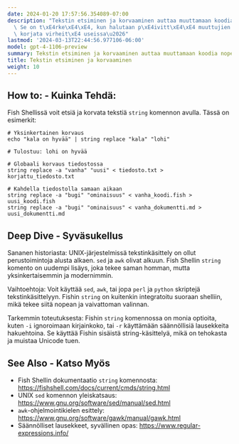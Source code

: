 ```yaml
---
date: 2024-01-20 17:57:56.354089-07:00
description: "Tekstin etsiminen ja korvaaminen auttaa muuttamaan koodia nopeasti.\
  \ Se on t\xE4rke\xE4\xE4, kun halutaan p\xE4ivitt\xE4\xE4 muuttujien nimi\xE4 tai\
  \ korjata virheit\xE4 useissa\u2026"
lastmod: '2024-03-13T22:44:56.977106-06:00'
model: gpt-4-1106-preview
summary: Tekstin etsiminen ja korvaaminen auttaa muuttamaan koodia nopeasti.
title: Tekstin etsiminen ja korvaaminen
weight: 10
---
```


## How to: - Kuinka Tehdä:
Fish Shellissä voit etsiä ja korvata tekstiä `string` komennon avulla. Tässä on esimerkit:

```Fish Shell
# Yksinkertainen korvaus
echo "kala on hyvää" | string replace "kala" "lohi"

# Tulostuu: lohi on hyvää

# Globaali korvaus tiedostossa
string replace -a "vanha" "uusi" < tiedosto.txt > korjattu_tiedosto.txt

# Kahdella tiedostolla samaan aikaan
string replace -a "bugi" "ominaisuus" < vanha_koodi.fish > uusi_koodi.fish
string replace -a "bugi" "ominaisuus" < vanha_dokumentti.md > uusi_dokumentti.md
```

## Deep Dive - Syväsukellus
Sananen historiasta: UNIX-järjestelmissä tekstinkäsittely on ollut perustoimintoja alusta alkaen. `sed` ja `awk` olivat alkuun. Fish Shellin `string` komento on uudempi lisäys, joka tekee saman homman, mutta yksinkertaisemmin ja modernimmin.

Vaihtoehtoja: Voit käyttää `sed`, `awk`, tai jopa `perl` ja `python` skriptejä tekstinkäsittelyyn. Fishin `string` on kuitenkin integratoitu suoraan shelliin, mikä tekee siitä nopean ja vaivattoman valinnan.

Tarkemmin toteutuksesta: Fishin `string` komennossa on monia optioita, kuten `-i` ignoroimaan kirjainkoko, tai `-r` käyttämään säännöllisiä lausekkeita hakuehtoina. Se käyttää Fishin sisäistä string-käsittelyä, mikä on tehokasta ja muistaa Unicode tuen.

## See Also - Katso Myös
- Fish Shellin dokumentaatio `string` komennosta: https://fishshell.com/docs/current/cmds/string.html
- UNIX `sed` komennon yleiskatsaus: https://www.gnu.org/software/sed/manual/sed.html
- `awk`-ohjelmointikielen esittely: https://www.gnu.org/software/gawk/manual/gawk.html
- Säännölliset lausekkeet, syvällinen opas: https://www.regular-expressions.info/
